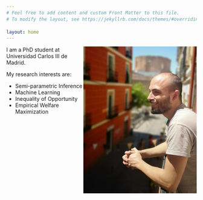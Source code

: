 ```yaml
---
# Feel free to add content and custom Front Matter to this file.
# To modify the layout, see https://jekyllrb.com/docs/themes/#overriding-theme-defaults

layout: home
---
```

<img style="float: right;" src="main_vvsmall.jpg">

I am a PhD student at Universidad Carlos III de Madrid.

My research interests are:

  * Semi-parametric Inference
  * Machine Learning
  * Inequality of Opportunity
  * Empirical Welfare Maximization
